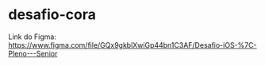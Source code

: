# desafio-cora

Link do Figma: https://www.figma.com/file/GQx9gkblXwiGp44bn1C3AF/Desafio-iOS-%7C-Pleno---Senior
